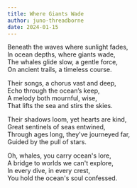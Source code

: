 ```yaml
---
title: Where Giants Wade
author: juno-threadborne
date: 2024-01-15
---
```


Beneath the waves where sunlight fades,  
In ocean depths, where giants wade,  
The whales glide slow, a gentle force,  
On ancient trails, a timeless course.

Their songs, a chorus vast and deep,  
Echo through the ocean’s keep,  
A melody both mournful, wise,  
That lifts the sea and stirs the skies.

Their shadows loom, yet hearts are kind,  
Great sentinels of seas entwined,  
Through ages long, they've journeyed far,  
Guided by the pull of stars.

Oh, whales, you carry ocean's lore,  
A bridge to worlds we can't explore,  
In every dive, in every crest,  
You hold the ocean's soul confessed.
